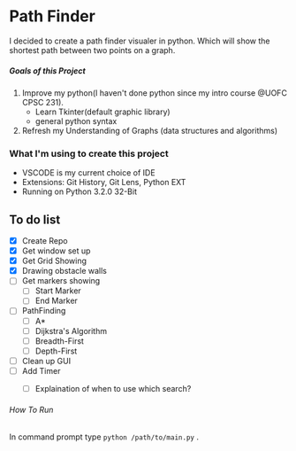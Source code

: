 # Path Finder

I decided to create a path finder visualer in python. 
Which will show the shortest path between two points on a graph.

##### Goals of this Project
1) Improve my python(I haven't done python since my intro course @UOFC CPSC 231).
    - Learn Tkinter(default graphic library)
    - general python syntax
2) Refresh my Understanding of Graphs (data structures and algorithms)


### What I'm using to create this project
- VSCODE is my current choice of IDE 
- Extensions: Git History, Git Lens, Python EXT
- Running on Python 3.2.0 32-Bit



## To do list
- [X] Create Repo
- [X] Get window set up
- [X] Get Grid Showing
- [X] Drawing obstacle walls 
- [ ] Get markers showing
    - [ ] Start Marker
    - [ ] End Marker
- [ ] PathFinding
    - [ ] A*
    - [ ] Dijkstra's Algorithm
    - [ ] Breadth-First
    - [ ] Depth-First
- [ ] Clean up GUI
- [ ] Add Timer 
    - [ ] Explaination of when to use which search?
    
 
 
###### How To Run

In command prompt type `python /path/to/main.py` .

